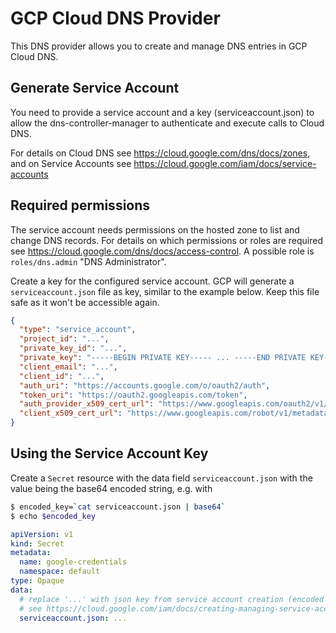 # GCP Cloud DNS Provider

This DNS provider allows you to create and manage DNS entries in GCP Cloud DNS.

## Generate Service Account

You need to provide a service account and a key (serviceaccount.json) to allow the dns-controller-manager to authenticate and execute calls to Cloud DNS.

For details on Cloud DNS see https://cloud.google.com/dns/docs/zones, and on Service Accounts see https://cloud.google.com/iam/docs/service-accounts

## Required permissions

The service account needs permissions on the hosted zone to list and change DNS records. For details on which permissions or roles are required see https://cloud.google.com/dns/docs/access-control. A possible role is `roles/dns.admin` "DNS Administrator".

Create a key for the configured service account. GCP will generate a `serviceaccount.json` file as key, similar to the example below. Keep this file safe as it won't be accessible again.

```json
{
  "type": "service_account",
  "project_id": "...",
  "private_key_id": "...",
  "private_key": "-----BEGIN PRIVATE KEY----- ... -----END PRIVATE KEY-----\n",
  "client_email": "...",
  "client_id": "...",
  "auth_uri": "https://accounts.google.com/o/oauth2/auth",
  "token_uri": "https://oauth2.googleapis.com/token",
  "auth_provider_x509_cert_url": "https://www.googleapis.com/oauth2/v1/certs",
  "client_x509_cert_url": "https://www.googleapis.com/robot/v1/metadata/x509/..."
}
```


## Using the Service Account Key

Create a `Secret` resource with the data field `serviceaccount.json` with the value being the base64 encoded string, e.g. with

```bash
$ encoded_key=`cat serviceaccount.json | base64`
$ echo $encoded_key
```

```yaml
apiVersion: v1
kind: Secret
metadata:
  name: google-credentials
  namespace: default
type: Opaque
data:
  # replace '...' with json key from service account creation (encoded as base64)
  # see https://cloud.google.com/iam/docs/creating-managing-service-accounts
  serviceaccount.json: ...
```